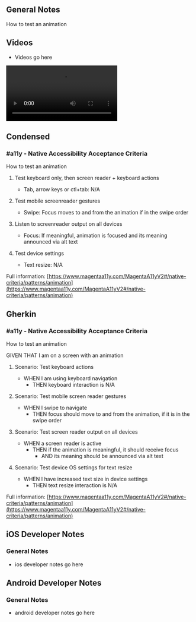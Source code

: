 ## General Notes

How to test an animation

## Videos

- Videos go here
<video controls>
  <source src="media/video/native/button/buttonIosVoiceover.webm" type="video/webm">
  Your browser does not support the video tag.
</video>

## Condensed

### #a11y - Native Accessibility Acceptance Criteria

How to test an animation

1. Test keyboard only, then screen reader + keyboard actions

   - Tab, arrow keys or ctl+tab: N/A

2. Test mobile screenreader gestures

   - Swipe: Focus moves to and from the animation if in the swipe order

3. Listen to screenreader output on all devices

   - Focus: If meaningful, animation is focused and its meaning announced via alt text

4. Test device settings

   - Text resize: N/A

Full information: [https://www.magentaa11y.com/MagentaA11yV2#/native-criteria/patterns/animation](https://www.magentaa11y.com/MagentaA11yV2#/native-criteria/patterns/animation)

## Gherkin

### #a11y - Native Accessibility Acceptance Criteria

How to test an animation

GIVEN THAT I am on a screen with an animation

1. Scenario: Test keyboard actions

   - WHEN I am using keyboard navigation
      - THEN keyboard interaction is N/A

2. Scenario: Test mobile screen reader gestures

   - WHEN I swipe to navigate
      - THEN focus should move to and from the animation, if it is in the swipe order 

3. Scenario: Test screen reader output on all devices

   - WHEN a screen reader is active 
      - THEN if the animation is meaningful, it should receive focus
         - AND its meaning should be announced via alt text 

4. Scenario: Test device OS settings for text resize

   - WHEN I have increased text size in device settings
      - THEN text resize interaction is N/A 
 
Full information: [https://www.magentaa11y.com/MagentaA11yV2#/native-criteria/patterns/animation](https://www.magentaa11y.com/MagentaA11yV2#/native-criteria/patterns/animation)

## iOS Developer Notes
### General Notes
- ios developer notes go here

## Android Developer Notes
### General Notes
- android developer notes go here
